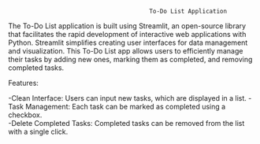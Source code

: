                                             To-Do List Application

The To-Do List application is built using Streamlit, an open-source library that facilitates the rapid development of interactive web applications with Python.
Streamlit simplifies creating user interfaces for data management and visualization.
This To-Do List app allows users to efficiently manage their tasks by adding new ones, marking them as completed, and removing completed tasks.

Features:

-Clean Interface: Users can input new tasks, which are displayed in a list.                                                                                        -Task Management: Each task can be marked as completed using a checkbox.    
-Delete Completed Tasks: Completed tasks can be removed from the list with a single click.
